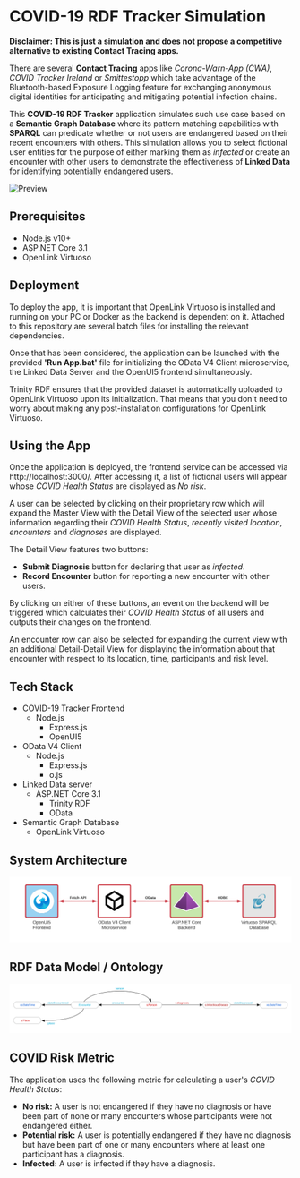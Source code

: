 # COVID-19 RDF Tracker Simulation
**Disclaimer: This is just a simulation and does not propose a competitive alternative to existing Contact Tracing apps.**

There are several **Contact Tracing** apps like *Corona-Warn-App (CWA)*, *COVID Tracker Ireland* or *Smittestopp* which take advantage of the Bluetooth-based Exposure Logging feature for exchanging anonymous digital identities for anticipating and mitigating potential infection chains.

This **COVID-19 RDF Tracker** application simulates such use case based on a **Semantic Graph Database** where its pattern matching capabilities with **SPARQL** can predicate whether or not users are endangered based on their recent encounters with others. This simulation allows you to select fictional user entities for the purpose of either marking them as *infected* or create an encounter with other users to demonstrate the effectiveness of **Linked Data** for identifying potentially endangered users.

![Preview](./mdimages/preview.png)

## Prerequisites
 - Node.js v10+
 - ASP.NET Core 3.1
 - OpenLink Virtuoso
 
## Deployment
To deploy the app, it is important that OpenLink Virtuoso is installed and running on your PC or Docker as the backend is dependent on it. Attached to this repository are several batch files for installing the relevant dependencies.

Once that has been considered, the application can be launched with the provided **'Run App.bat'** file for initializing the OData V4 Client microservice, the Linked Data Server and the OpenUI5 frontend simultaneously.

Trinity RDF ensures that the provided dataset is automatically uploaded to OpenLink Virtuoso upon its initialization. That means that you don't need to worry about making any post-installation configurations for OpenLink Virtuoso.

## Using the App
Once the application is deployed, the frontend service can be accessed via http://localhost:3000/. After accessing it, a list of fictional users will appear whose *COVID Health Status* are displayed as *No risk*.

A user can be selected by clicking on their proprietary row which will expand the Master View with the Detail View of the selected user whose information regarding their *COVID Health Status*, *recently visited location*, *encounters* and *diagnoses* are displayed.

The Detail View features two buttons:
- **Submit Diagnosis** button for declaring that user as *infected*.
- **Record Encounter** button for reporting a new encounter with other users.

By clicking on either of these buttons, an event on the backend will be triggered which calculates their *COVID Health Status* of all users and outputs their changes on the frontend.

An encounter row can also be selected for expanding the current view with an additional Detail-Detail View for displaying the information about that encounter with respect to its location, time, participants and risk level.

## Tech Stack
- COVID-19 Tracker Frontend
	- Node.js
		- Express.js
		- OpenUI5
- OData V4 Client
	- Node.js
		- Express.js
		- o.js
- Linked Data server
	- ASP.NET Core 3.1
		- Trinity RDF
		- OData
- Semantic Graph Database
	- OpenLink Virtuoso

## System Architecture
![Architecture](./mdimages/systemarchitecture.png)

## RDF Data Model / Ontology
![Ontology](./mdimages/ontology.png)

## COVID Risk Metric
The application uses the following metric for calculating a user's *COVID Health Status*:
- **No risk:**
A user is not endangered if they have no diagnosis or have been part of none or many encounters whose participants were not endangered either.
- **Potential risk:**
A user is potentially endangered if they have no diagnosis but have been part of one or many encounters where at least one participant has a diagnosis.
- **Infected:**
A user is infected if they have a diagnosis.
